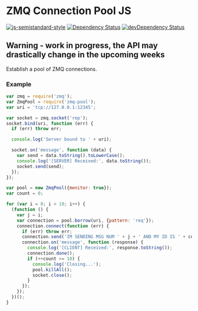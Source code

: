 # ZMQ Connection Pool JS

[![js-semistandard-style](https://img.shields.io/badge/code%20style-semistandard-brightgreen.svg?style=flat-square)](https://github.com/Flet/semistandard)
[![Dependency Status](https://david-dm.org/muzzley/zmq-pool.svg)](https://david-dm.org/muzzley/zmq-pool)
[![devDependency Status](https://david-dm.org/muzzley/zmq-pool/dev-status.svg)](https://david-dm.org/muzzley/zmq-pool#info=devDependencies)

## Warning - work in progress, the API may drastically change in the upcoming weeks

Establish a pool of ZMQ connections.

### Example

```javascript
var zmq = require('zmq');
var ZmqPool = require('zmq-pool');
var uri = 'tcp://127.0.0.1:12345';

var socket = zmq.socket('rep');
socket.bind(uri, function (err) {
  if (err) throw err;

  console.log('Server bound to ' + uri);

  socket.on('message', function (data) {
    var send = data.toString().toLowerCase();
    console.log('[SERVER] Received:', data.toString());
    socket.send(send);
  });
});

var pool = new ZmqPool({monitor: true});
var count = 0;

for (var i = 0; i < 10; i++) {
  (function () {
    var j = i;
    var connection = pool.borrow(uri, {pattern: 'req'});
    connection.connect(function (err) {
      if (err) throw err;
      connection.send('IM SENDING MSG NUM ' + j + ' AND MY ID IS ' + connection.id);
      connection.on('message', function (response) {
        console.log('[CLIENT] Received:', response.toString());
        connection.done();
        if (++count >= 10) {
          console.log('Closing...');
          pool.killAll();
          socket.close();
        }
      });
    });
  })();
}

```
